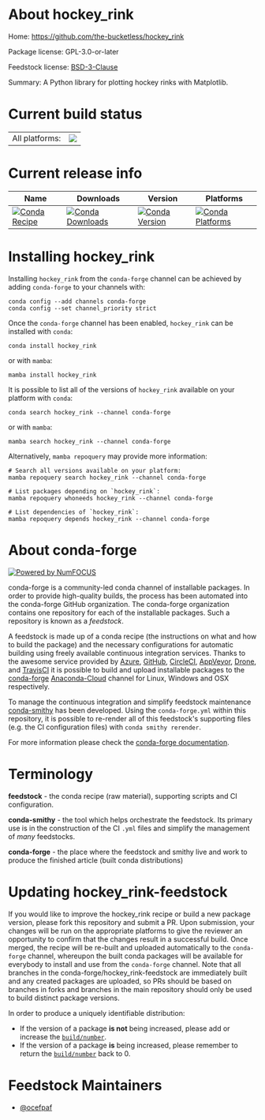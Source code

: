 About hockey_rink
=================

Home: https://github.com/the-bucketless/hockey_rink

Package license: GPL-3.0-or-later

Feedstock license: [BSD-3-Clause](https://github.com/conda-forge/hockey_rink-feedstock/blob/main/LICENSE.txt)

Summary: A Python library for plotting hockey rinks with Matplotlib.

Current build status
====================


<table><tr><td>All platforms:</td>
    <td>
      <a href="https://dev.azure.com/conda-forge/feedstock-builds/_build/latest?definitionId=17401&branchName=main">
        <img src="https://dev.azure.com/conda-forge/feedstock-builds/_apis/build/status/hockey_rink-feedstock?branchName=main">
      </a>
    </td>
  </tr>
</table>

Current release info
====================

| Name | Downloads | Version | Platforms |
| --- | --- | --- | --- |
| [![Conda Recipe](https://img.shields.io/badge/recipe-hockey_rink-green.svg)](https://anaconda.org/conda-forge/hockey_rink) | [![Conda Downloads](https://img.shields.io/conda/dn/conda-forge/hockey_rink.svg)](https://anaconda.org/conda-forge/hockey_rink) | [![Conda Version](https://img.shields.io/conda/vn/conda-forge/hockey_rink.svg)](https://anaconda.org/conda-forge/hockey_rink) | [![Conda Platforms](https://img.shields.io/conda/pn/conda-forge/hockey_rink.svg)](https://anaconda.org/conda-forge/hockey_rink) |

Installing hockey_rink
======================

Installing `hockey_rink` from the `conda-forge` channel can be achieved by adding `conda-forge` to your channels with:

```
conda config --add channels conda-forge
conda config --set channel_priority strict
```

Once the `conda-forge` channel has been enabled, `hockey_rink` can be installed with `conda`:

```
conda install hockey_rink
```

or with `mamba`:

```
mamba install hockey_rink
```

It is possible to list all of the versions of `hockey_rink` available on your platform with `conda`:

```
conda search hockey_rink --channel conda-forge
```

or with `mamba`:

```
mamba search hockey_rink --channel conda-forge
```

Alternatively, `mamba repoquery` may provide more information:

```
# Search all versions available on your platform:
mamba repoquery search hockey_rink --channel conda-forge

# List packages depending on `hockey_rink`:
mamba repoquery whoneeds hockey_rink --channel conda-forge

# List dependencies of `hockey_rink`:
mamba repoquery depends hockey_rink --channel conda-forge
```


About conda-forge
=================

[![Powered by
NumFOCUS](https://img.shields.io/badge/powered%20by-NumFOCUS-orange.svg?style=flat&colorA=E1523D&colorB=007D8A)](https://numfocus.org)

conda-forge is a community-led conda channel of installable packages.
In order to provide high-quality builds, the process has been automated into the
conda-forge GitHub organization. The conda-forge organization contains one repository
for each of the installable packages. Such a repository is known as a *feedstock*.

A feedstock is made up of a conda recipe (the instructions on what and how to build
the package) and the necessary configurations for automatic building using freely
available continuous integration services. Thanks to the awesome service provided by
[Azure](https://azure.microsoft.com/en-us/services/devops/), [GitHub](https://github.com/),
[CircleCI](https://circleci.com/), [AppVeyor](https://www.appveyor.com/),
[Drone](https://cloud.drone.io/welcome), and [TravisCI](https://travis-ci.com/)
it is possible to build and upload installable packages to the
[conda-forge](https://anaconda.org/conda-forge) [Anaconda-Cloud](https://anaconda.org/)
channel for Linux, Windows and OSX respectively.

To manage the continuous integration and simplify feedstock maintenance
[conda-smithy](https://github.com/conda-forge/conda-smithy) has been developed.
Using the ``conda-forge.yml`` within this repository, it is possible to re-render all of
this feedstock's supporting files (e.g. the CI configuration files) with ``conda smithy rerender``.

For more information please check the [conda-forge documentation](https://conda-forge.org/docs/).

Terminology
===========

**feedstock** - the conda recipe (raw material), supporting scripts and CI configuration.

**conda-smithy** - the tool which helps orchestrate the feedstock.
                   Its primary use is in the construction of the CI ``.yml`` files
                   and simplify the management of *many* feedstocks.

**conda-forge** - the place where the feedstock and smithy live and work to
                  produce the finished article (built conda distributions)


Updating hockey_rink-feedstock
==============================

If you would like to improve the hockey_rink recipe or build a new
package version, please fork this repository and submit a PR. Upon submission,
your changes will be run on the appropriate platforms to give the reviewer an
opportunity to confirm that the changes result in a successful build. Once
merged, the recipe will be re-built and uploaded automatically to the
`conda-forge` channel, whereupon the built conda packages will be available for
everybody to install and use from the `conda-forge` channel.
Note that all branches in the conda-forge/hockey_rink-feedstock are
immediately built and any created packages are uploaded, so PRs should be based
on branches in forks and branches in the main repository should only be used to
build distinct package versions.

In order to produce a uniquely identifiable distribution:
 * If the version of a package **is not** being increased, please add or increase
   the [``build/number``](https://docs.conda.io/projects/conda-build/en/latest/resources/define-metadata.html#build-number-and-string).
 * If the version of a package **is** being increased, please remember to return
   the [``build/number``](https://docs.conda.io/projects/conda-build/en/latest/resources/define-metadata.html#build-number-and-string)
   back to 0.

Feedstock Maintainers
=====================

* [@ocefpaf](https://github.com/ocefpaf/)

